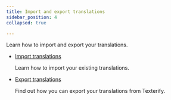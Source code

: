 ```yaml
---
title: Import and export translations
sidebar_position: 4
collapsed: true

---
```


Learn how to import and export your translations.

- [Import translations](/import-and-export-translations/import-translations)

    Learn how to import your existing translations.

- [Export translations](/import-and-export-translations/export-translations)

    Find out how you can export your translations from Texterify.
